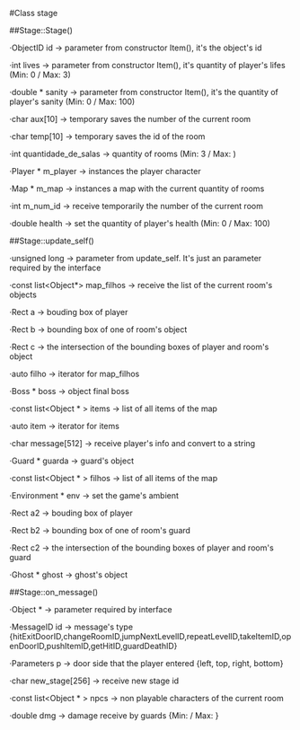 #Class stage

##Stage::Stage()

·ObjectID id → parameter from constructor Item(), it's the object's id

·int lives → parameter from constructor Item(), it's quantity of player's lifes (Min: 0 / Max: 3)

·double * sanity → parameter from constructor Item(), it's the quantity of player's sanity (Min: 0 / Max: 100)

·char aux[10] → temporary saves the number of the current room

·char temp[10] → temporary saves the id of the room

·int quantidade_de_salas → quantity of rooms (Min: 3 / Max: )

·Player * m_player → instances the player character

·Map * m_map → instances a map with the current quantity of rooms

·int m_num_id → receive temporarily the number of the current room

·double health → set the quantity of player's health (Min: 0 / Max: 100)

##Stage::update_self()

·unsigned long → parameter from update_self. It's just an parameter required by the interface

·const list<Object*> map_filhos → receive the list of the current room's objects

·Rect a → bouding box of player

·Rect b → bounding box of one of room's object

·Rect c → the intersection of the bounding boxes of player and room's object

·auto filho → iterator for map_filhos

·Boss * boss → object final boss

·const list<Object * > items → list of all items of the map

·auto item → iterator for items

·char message[512] → receive player's info and convert to a string

·Guard * guarda → guard's object

·const list<Object * > filhos → list of all items of the map

·Environment * env → set the game's ambient

·Rect a2 → bouding box of player

·Rect b2 → bounding box of one of room's guard

·Rect c2 → the intersection of the bounding boxes of player and room's guard

·Ghost * ghost → ghost's object

##Stage::on_message()

·Object * → parameter required by interface

·MessageID id → message's type {hitExitDoorID,changeRoomID,jumpNextLevelID,repeatLevelID,takeItemID,openDoorID,pushItemID,getHitID,guardDeathID}

·Parameters p → door side that the player entered {left, top, right, bottom}

·char new_stage[256] → receive new stage id

·const list<Object * > npcs → non playable characters of the current room

·double dmg → damage receive by guards {Min: / Max: }
